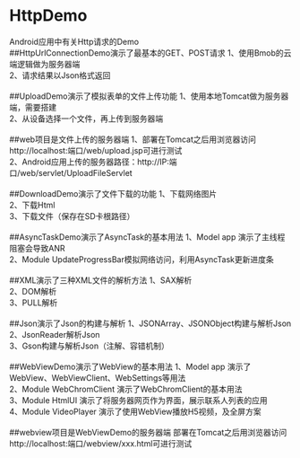 # HttpDemo
Android应用中有关Http请求的Demo
<br/>
##HttpUrlConnectionDemo演示了最基本的GET、POST请求
1、使用Bmob的云端逻辑做为服务器端<br/>
2、请求结果以Json格式返回<br/>
<br/>
##UploadDemo演示了模拟表单的文件上传功能
1、使用本地Tomcat做为服务器端，需要搭建<br/>
2、从设备选择一个文件，再上传到服务器端<br/>
<br/>
##web项目是文件上传的服务器端
1、部署在Tomcat之后用浏览器访问http://localhost:端口/web/upload.jsp可进行测试<br/>
2、Android应用上传的服务器路径：http://IP:端口/web/servlet/UploadFileServlet<br/>
<br/>
##DownloadDemo演示了文件下载的功能
1、下载网络图片<br/>
2、下载Html<br/>
3、下载文件（保存在SD卡根路径）<br/>
<br/>
##AsyncTaskDemo演示了AsyncTask的基本用法
1、Model app 演示了主线程阻塞会导致ANR<br/>
2、Module UpdateProgressBar模拟网络访问，利用AsyncTask更新进度条<br/>
<br/>
##XML演示了三种XML文件的解析方法
1、SAX解析<br/>
2、DOM解析<br/>
3、PULL解析<br/>
<br/>
##Json演示了Json的构建与解析
1、JSONArray、JSONObject构建与解析Json<br/>
2、JsonReader解析Json<br/>
3、Gson构建与解析Json（注解、容错机制）<br/>
<br/>
##WebViewDemo演示了WebView的基本用法
1、Model app 演示了WebView、WebViewClient、WebSettings等用法<br/>
2、Module WebChromClient 演示了WebChromClient的基本用法<br/>
3、Module HtmlUI 演示了将服务器网页作为界面，展示联系人列表的应用<br/>
4、Module VideoPlayer 演示了使用WebView播放H5视频，及全屏方案<br/>
<br/>
##webview项目是WebViewDemo的服务器端
部署在Tomcat之后用浏览器访问http://localhost:端口/webview/xxx.html可进行测试<br/>
<br/>